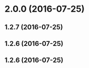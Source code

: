 <a name="2.0.0"></a>
# 2.0.0 (2016-07-25)



<a name="1.2.7"></a>
## 1.2.7 (2016-07-25)



<a name="1.2.6"></a>
## 1.2.6 (2016-07-25)



<a name="1.2.6"></a>
## 1.2.6 (2016-07-25)



